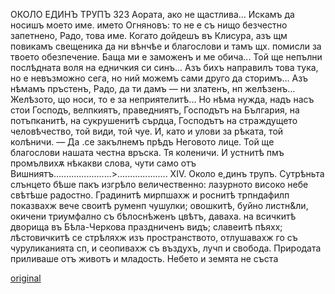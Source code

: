 ﻿ОКОЛО ЕДИНЪ ТРУПЪ	323
Аората, ако не щастлива... Искамъ да носишъ моето име. името Огняновъ: то не е съ нищо безчестно запетнено, Радо, това име. Когато дойдешъ въ Клисура, азъ щм повикамъ свещеника да ни вѣнчѣе и благослови и тамъ щх. помисли за твоето обезпечение. Баща ми е заможенъ и ме обича... Той ще непълни послѣдната воля на едничкия си синъ... Азъ бихъ направилъ това тука, но е невъзможно сега, но ний можемъ сами друго да сторимъ... Азъ нѣмамъ пръстенъ, Радо, да ти дамъ — ни златенъ, нп желѣзенъ... Желѣзото, що носи, то е за неприятелитѣ... Но нѣма нужда, надъ насъ стои Господъ, велпкиятъ, праведниятъ, Господътъ на България, на потъпканитѣ, на сукрушенитѣ сърдца, Господътъ на страждущето человѣчество, той види, той чуе.
И, като и улови за рѣката, той колѣничи.
— Да .се закълнемъ прѣдъ Неговото лице. Той ще благослови нашата честна връска. Тя коленичи.
И устнитѣ пмъ промълвихѫ нѣкакви слова, чути само отъ Вишниятъ.......................>....................
XIV.
Около е,динъ трупъ.
Сутрѣньта слънцето бѣше пакъ изгрѣло величественно: лазурното високо небе свѣтѣше радостно.
Градинитѣ мирпшахж и роснитѣ трпндафилп показвахж вече своитѣ руменп чушулки; овошкитѣ, буйно листн&ли, окичени триумфално съ бѣлоснѣженъ цвѣтъ, даваха. на всичкитѣ дворища въ Бѣла-Черкова праздниченъ видъ; славеитѣ пѣяхх; лѣстовичкитѣ се стрѣляхж изъ пространството, отлушавахж го съ чуруликанията сп, и сеопивахж съ въздухъ, лучп и свобода. Природата приливаше отъ животъ и младость. Небето и земята не съста

[original](images/362.jpg)